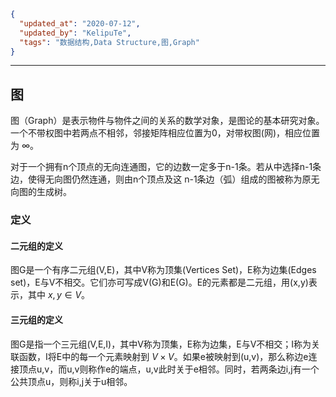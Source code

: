 ```json
{
  "updated_at": "2020-07-12",
  "updated_by": "KelipuTe",
  "tags": "数据结构,Data Structure,图,Graph"
}
```

---

## 图

图（Graph）是表示物件与物件之间的关系的数学对象，是图论的基本研究对象。一个不带权图中若两点不相邻，邻接矩阵相应位置为0，对带权图(网)，相应位置为 $\infty$。

对于一个拥有n个顶点的无向连通图，它的边数一定多于n-1条。若从中选择n-1条边，使得无向图仍然连通，则由n个顶点及这 n-1条边（弧）组成的图被称为原无向图的生成树。

### 定义

#### 二元组的定义

图G是一个有序二元组(V,E)，其中V称为顶集(Vertices Set)，E称为边集(Edges set)，E与V不相交。它们亦可写成V(G)和E(G)。E的元素都是二元组，用(x,y)表示，其中 $x,y \in V$。

#### 三元组的定义

图G是指一个三元组(V,E,I)，其中V称为顶集，E称为边集，E与V不相交；I称为关联函数，I将E中的每一个元素映射到 $V \times V$。如果e被映射到(u,v)，那么称边e连接顶点u,v，而u,v则称作e的端点，u,v此时关于e相邻。同时，若两条边i,j有一个公共顶点u，则称i,j关于u相邻。



